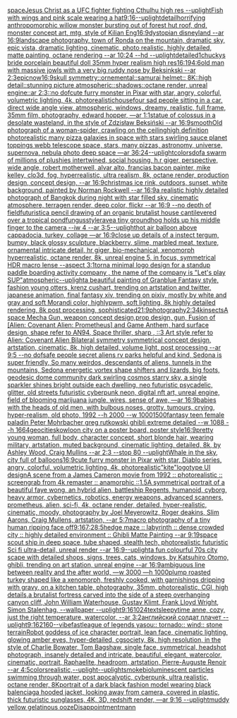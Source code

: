 [space](https://www.ebank.nz/aiartgenerator?category=space)[Jesus Christ as a UFC fighter fighting Cthulhu high res --uplight](https://www.ebank.nz/aiartgenerator?category=Jesus%20Christ%20as%20a%20UFC%20fighter%20fighting%20Cthulhu%20high%20res%20--uplight)[Fish with wings and pink scale wearing a hat](https://www.ebank.nz/aiartgenerator?category=Fish%20with%20wings%20and%20pink%20scale%20wearing%20a%20hat)[9:16](https://www.ebank.nz/aiartgenerator?category=9%3A16)[--uplight](https://www.ebank.nz/aiartgenerator?category=--uplight)[detail](https://www.ebank.nz/aiartgenerator?category=detail)[horrifying anthropomorphic willow monster bursting out of forest hut roof, dnd, monster concept art, mtg, style of Kilian Eng](https://www.ebank.nz/aiartgenerator?category=horrifying%20anthropomorphic%20willow%20monster%20bursting%20out%20of%20forest%20hut%20roof%2C%20dnd%2C%20monster%20concept%20art%2C%20mtg%2C%20style%20of%20Kilian%20Eng)[16:9](https://www.ebank.nz/aiartgenerator?category=16%3A9)[dystopian disneyland --ar 16:9](https://www.ebank.nz/aiartgenerator?category=dystopian%20disneyland%20--ar%2016%3A9)[landscape photography, town of Ronda on the mountain, dramatic sky, epic vista, dramatic lighting, cinematic, photo realistic, highly detailed, matte painting, octane rendering --ar 10:24 --hd --uplight](https://www.ebank.nz/aiartgenerator?category=landscape%20photography%2C%20town%20of%20Ronda%20on%20the%20mountain%2C%20dramatic%20sky%2C%20epic%20vista%2C%20dramatic%20lighting%2C%20cinematic%2C%20photo%20realistic%2C%20highly%20detailed%2C%20matte%20painting%2C%20octane%20rendering%20--ar%2010%3A24%20--hd%20--uplight)[detailed](https://www.ebank.nz/aiartgenerator?category=detailed)[1](https://www.ebank.nz/aiartgenerator?category=1)[chuckys bride porcelain beautiful doll  35mm hyper realism high res](https://www.ebank.nz/aiartgenerator?category=chuckys%20bride%20porcelain%20beautiful%20doll%20%2035mm%20hyper%20realism%20high%20res)[16:19](https://www.ebank.nz/aiartgenerator?category=16%3A19)[4:6](https://www.ebank.nz/aiartgenerator?category=4%3A6)[old man with massive jowls with a very big ruddy nose by Beksinkski  --ar 2:3](https://www.ebank.nz/aiartgenerator?category=old%20man%20with%20massive%20jowls%20with%20a%20very%20big%20ruddy%20nose%20by%20Beksinkski%20%20--ar%202%3A3)[epic](https://www.ebank.nz/aiartgenerator?category=epic)[now](https://www.ebank.nz/aiartgenerator?category=now)[16:9](https://www.ebank.nz/aiartgenerator?category=16%3A9)[](https://www.ebank.nz/aiartgenerator?category=)[skull symmetry::ornemental::samurai helmet:: 8K::high detail::stunning picture atmospheric::shadows::octane render, unreal engine::ar 2:3::no dof](https://www.ebank.nz/aiartgenerator?category=skull%20symmetry%3A%3Aornemental%3A%3Asamurai%20helmet%3A%3A%208K%3A%3Ahigh%20detail%3A%3Astunning%20picture%20atmospheric%3A%3Ashadows%3A%3Aoctane%20render%2C%20unreal%20engine%3A%3Aar%202%3A3%3A%3Ano%20dof)[cute furry monster in Pixar with star, angry, colorful, volumetric lighting, 4k, photorealistic](https://www.ebank.nz/aiartgenerator?category=cute%20furry%20monster%20in%20Pixar%20with%20star%2C%20angry%2C%20colorful%2C%20volumetric%20lighting%2C%204k%2C%20photorealistic)[house](https://www.ebank.nz/aiartgenerator?category=house)[four sad people sitting in a car, direct wide angle view, atmospheric, windows, dreamy, realistic, full frame, 35mm film, photography, edward hopper, —ar 1:1](https://www.ebank.nz/aiartgenerator?category=four%20sad%20people%20sitting%20in%20a%20car%2C%20direct%20wide%20angle%20view%2C%20atmospheric%2C%20windows%2C%20dreamy%2C%20realistic%2C%20full%20frame%2C%2035mm%20film%2C%20photography%2C%20edward%20hopper%2C%20%E2%80%94ar%201%3A1)[statue of colossus in a desolate wasteland, in the style of Zdzisław Beksiński --ar 16:9](https://www.ebank.nz/aiartgenerator?category=statue%20of%20colossus%20in%20a%20desolate%20wasteland%2C%20in%20the%20style%20of%20Zdzis%C5%82aw%20Beksi%C5%84ski%20--ar%2016%3A9)[smooth](https://www.ebank.nz/aiartgenerator?category=smooth)[Old photograph of a woman-spider, crawling on the ceiling](https://www.ebank.nz/aiartgenerator?category=Old%20photograph%20of%20a%20woman-spider%2C%20crawling%20on%20the%20ceiling)[high definition photorealistic many pizza galaxies in space with stars swirling sauce planet toppings webb telescope space, stars, many pizzas, astronomy, universe, supernova, nebula photo deep space —ar 36:24](https://www.ebank.nz/aiartgenerator?category=high%20definition%20photorealistic%20many%20pizza%20galaxies%20in%20space%20with%20stars%20swirling%20sauce%20planet%20toppings%20webb%20telescope%20space%2C%20stars%2C%20many%20pizzas%2C%20astronomy%2C%20universe%2C%20supernova%2C%20nebula%20photo%20deep%20space%20%E2%80%94ar%2036%3A24)[--uplight](https://www.ebank.nz/aiartgenerator?category=--uplight)[colors](https://www.ebank.nz/aiartgenerator?category=colors)[dof](https://www.ebank.nz/aiartgenerator?category=dof)[a swarm of millions of plushies intertwined, social housing, h.r giger, perspective, wide angle, robert motherwell, alvar alto, francias bacon painter, mike kelley, clo3d, fog, hyperrealistic, ultra realism, 8k, octane render, production design, concept design, --ar 16:9](https://www.ebank.nz/aiartgenerator?category=a%20swarm%20of%20millions%20of%20plushies%20intertwined%2C%20social%20housing%2C%20h.r%20giger%2C%20perspective%2C%20wide%20angle%2C%20robert%20motherwell%2C%20alvar%20alto%2C%20francias%20bacon%20painter%2C%20mike%20kelley%2C%20clo3d%2C%20fog%2C%20hyperrealistic%2C%20ultra%20realism%2C%208k%2C%20octane%20render%2C%20production%20design%2C%20concept%20design%2C%20--ar%2016%3A9)[christmas ice rink, outdoors, sunset, white background, painted by Norman Rockwell --ar 16:9](https://www.ebank.nz/aiartgenerator?category=christmas%20ice%20rink%2C%20outdoors%2C%20sunset%2C%20white%20background%2C%20painted%20by%20Norman%20Rockwell%20--ar%2016%3A9)[a realistic highly detailed photograph of Bangkok during night with star filled sky, cinematic atmosphere, terragen render, deep color, flickr --ar 16:9 --no depth of field](https://www.ebank.nz/aiartgenerator?category=a%20realistic%20highly%20detailed%20photograph%20of%20Bangkok%20during%20night%20with%20star%20filled%20sky%2C%20cinematic%20atmosphere%2C%20terragen%20render%2C%20deep%20color%2C%20flickr%20--ar%2016%3A9%20--no%20depth%20of%20field)[futuristic](https://www.ebank.nz/aiartgenerator?category=futuristic)[a pencil drawing of an organic brutalist  house cantilevered over a tropical pond](https://www.ebank.nz/aiartgenerator?category=a%20pencil%20drawing%20of%20an%20organic%20brutalist%20%20house%20cantilevered%20over%20a%20tropical%20pond)[fungus](https://www.ebank.nz/aiartgenerator?category=fungus)[style](https://www.ebank.nz/aiartgenerator?category=style)[rave](https://www.ebank.nz/aiartgenerator?category=rave)[a tiny groundhog holds up his middle finger to the camera --iw 4 --ar 3:5](https://www.ebank.nz/aiartgenerator?category=a%20tiny%20groundhog%20holds%20up%20his%20middle%20finger%20to%20the%20camera%20--iw%204%20--ar%203%3A5)[--uplight](https://www.ebank.nz/aiartgenerator?category=--uplight)[hot air balloon above cappadocia, turkey, collage —ar 16:9](https://www.ebank.nz/aiartgenerator?category=hot%20air%20balloon%20above%20cappadocia%2C%20turkey%2C%20collage%20%E2%80%94ar%2016%3A9)[close up details of a instect tergum, bumpy, black glossy sculpture, blackberry, slime, marbled meat, texture, ornamental intricate detail, hr giger, bio-mechanical, xenomorph hyperrealistic, octane render, 8k, unreal engine 5, in focus, symmetrical HDR macro lense --aspect 3:1](https://www.ebank.nz/aiartgenerator?category=close%20up%20details%20of%20a%20instect%20tergum%2C%20bumpy%2C%20black%20glossy%20sculpture%2C%20blackberry%2C%20slime%2C%20marbled%20meat%2C%20texture%2C%20ornamental%20intricate%20detail%2C%20hr%20giger%2C%20bio-mechanical%2C%20xenomorph%20hyperrealistic%2C%20octane%20render%2C%208k%2C%20unreal%20engine%205%2C%20in%20focus%2C%20symmetrical%20HDR%20macro%20lense%20--aspect%203%3A1)[torn](https://www.ebank.nz/aiartgenerator?category=torn)[a minimal logo design for a standup paddle boarding activity company , the name of the company is "Let's play SUP"](https://www.ebank.nz/aiartgenerator?category=a%20minimal%20logo%20design%20for%20a%20standup%20paddle%20boarding%20activity%20company%20%2C%20the%20name%20of%20the%20company%20is%20%22Let%27s%20play%20SUP%22)[atmospheric](https://www.ebank.nz/aiartgenerator?category=atmospheric)[--uplight](https://www.ebank.nz/aiartgenerator?category=--uplight)[a beautiful painting of Granblue Fantasy style, fashion young otters, krenz cushart, trending on artstation and twitter, japanese animation, final fantasy xiv, trending on pixiv, mostly by white and gray and soft Morandi color, highlypwm, soft lighting, 8k highly detailed rendering, 8k post processing, sophisticated](https://www.ebank.nz/aiartgenerator?category=a%20beautiful%20painting%20of%20Granblue%20Fantasy%20style%2C%20fashion%20young%20otters%2C%20krenz%20cushart%2C%20trending%20on%20artstation%20and%20twitter%2C%20japanese%20animation%2C%20final%20fantasy%20xiv%2C%20trending%20on%20pixiv%2C%20mostly%20by%20white%20and%20gray%20and%20soft%20Morandi%20color%2C%20highlypwm%2C%20soft%20lighting%2C%208k%20highly%20detailed%20rendering%2C%208k%20post%20processing%2C%20sophisticated)[21:9](https://www.ebank.nz/aiartgenerator?category=21%3A9)[photography](https://www.ebank.nz/aiartgenerator?category=photography)[2:3](https://www.ebank.nz/aiartgenerator?category=2%3A3)[4k](https://www.ebank.nz/aiartgenerator?category=4k)[insects](https://www.ebank.nz/aiartgenerator?category=insects)[A space Mecha Gun,  weapon concept design,prop design, gun, Fusion of [Alien: Covenant Alien: Prometheus] and Game Anthem,  hard surface design,   shape refer to AN94,   Space thriller, sharp , ::3  Art style refer to Alien: Covenant Alien   Bilateral symmetry       symmetrical   concept design,  artstation, cinematic,  8k, high detailed,  volume light,  post processing    --ar 9:5   --no dof](https://www.ebank.nz/aiartgenerator?category=A%20space%20Mecha%20Gun%2C%20%20weapon%20concept%20design%2Cprop%20design%2C%20gun%2C%20Fusion%20of%20%5BAlien%3A%20Covenant%20Alien%3A%20Prometheus%5D%20and%20Game%20Anthem%2C%20%20hard%20surface%20design%2C%20%20%20shape%20refer%20to%20AN94%2C%20%20%20Space%20thriller%2C%20sharp%20%2C%20%3A%3A3%20%20Art%20style%20refer%20to%20Alien%3A%20Covenant%20Alien%20%20%20Bilateral%20symmetry%20%20%20%20%20%20%20symmetrical%20%20%20concept%20design%2C%20%20artstation%2C%20cinematic%2C%20%208k%2C%20high%20detailed%2C%20%20volume%20light%2C%20%20post%20processing%20%20%20%20--ar%209%3A5%20%20%20--no%20dof)[safe people secret aliens rv parks helpful and kind, Sedona is super friendly, So many weirdos, descendants of aliens,  tunnels in the mountains, Sedona energetic vortex shape shifters and lizards, big foots,   geodesic dome community dark swirling cosmos starry sky, a single sparkler shines bright outside each dwelling, neo futuristic psycadelic, glitter, old streets futuristic cyberpunk neon, digital nft art, unreal engine, field of blooming marijuana jungle, wires, sense of awe, —ar 16:9](https://www.ebank.nz/aiartgenerator?category=safe%20people%20secret%20aliens%20rv%20parks%20helpful%20and%20kind%2C%20Sedona%20is%20super%20friendly%2C%20So%20many%20weirdos%2C%20descendants%20of%20aliens%2C%20%20tunnels%20in%20the%20mountains%2C%20Sedona%20energetic%20vortex%20shape%20shifters%20and%20lizards%2C%20big%20foots%2C%20%20%20geodesic%20dome%20community%20dark%20swirling%20cosmos%20starry%20sky%2C%20a%20single%20sparkler%20shines%20bright%20outside%20each%20dwelling%2C%20neo%20futuristic%20psycadelic%2C%20glitter%2C%20old%20streets%20futuristic%20cyberpunk%20neon%2C%20digital%20nft%20art%2C%20unreal%20engine%2C%20field%20of%20blooming%20marijuana%20jungle%2C%20wires%2C%20sense%20of%20awe%2C%20%E2%80%94ar%2016%3A9)[babies with the heads of old men, with bulbous noses, grotty, tumours, crying, hyper-realism, old photo, 1992 --h 2000 --w 1000](https://www.ebank.nz/aiartgenerator?category=babies%20with%20the%20heads%20of%20old%20men%2C%20with%20bulbous%20noses%2C%20grotty%2C%20tumours%2C%20crying%2C%20hyper-realism%2C%20old%20photo%2C%201992%20--h%202000%20--w%201000)[1500](https://www.ebank.nz/aiartgenerator?category=1500)[fantasy teen female paladin Peter Mohrbacher greg rutkowski ghibli extreme detailed --w 1088 --h 1664](https://www.ebank.nz/aiartgenerator?category=fantasy%20teen%20female%20paladin%20Peter%20Mohrbacher%20greg%20rutkowski%20ghibli%20extreme%20detailed%20--w%201088%20--h%201664)[geocities](https://www.ebank.nz/aiartgenerator?category=geocities)[kowloon city on a poster board, poster style](https://www.ebank.nz/aiartgenerator?category=kowloon%20city%20on%20a%20poster%20board%2C%20poster%20style)[16:9](https://www.ebank.nz/aiartgenerator?category=16%3A9)[pretty young woman, full body, character concept, short blonde hair, wearing military, artstation, muted background, cinematic lighting, detailed, 8k, by Ashley Wood, Craig Mullins --ar 2:3 --stop 80 --uplight](https://www.ebank.nz/aiartgenerator?category=pretty%20young%20woman%2C%20full%20body%2C%20character%20concept%2C%20short%20blonde%20hair%2C%20wearing%20military%2C%20artstation%2C%20muted%20background%2C%20cinematic%20lighting%2C%20detailed%2C%208k%2C%20by%20Ashley%20Wood%2C%20Craig%20Mullins%20--ar%202%3A3%20--stop%2080%20--uplight)[Whale in the sky, city full of balloons](https://www.ebank.nz/aiartgenerator?category=Whale%20in%20the%20sky%2C%20city%20full%20of%20balloons)[16:9](https://www.ebank.nz/aiartgenerator?category=16%3A9)[cute furry monster in Pixar with star, Diablo series, angry, colorful, volumetric lighting, 4k, photorealistic](https://www.ebank.nz/aiartgenerator?category=cute%20furry%20monster%20in%20Pixar%20with%20star%2C%20Diablo%20series%2C%20angry%2C%20colorful%2C%20volumetric%20lighting%2C%204k%2C%20photorealistic)["kite"logotype UI design](https://www.ebank.nz/aiartgenerator?category=%22kite%22logotype%20UI%20design)[A scene from a James Cameron movie from 1992 :: photorealistic :: screengrab from 4k remaster :: anamorphic ::](https://www.ebank.nz/aiartgenerator?category=A%20scene%20from%20a%20James%20Cameron%20movie%20from%201992%20%3A%3A%20photorealistic%20%3A%3A%20screengrab%20from%204k%20remaster%20%3A%3A%20anamorphic%20%3A%3A)[1.5](https://www.ebank.nz/aiartgenerator?category=1.5)[A symmetrical portrait of a beautiful faye wong, an hybrid alien, battleship Regents, humanoid, cyborg, heavy armor, cybernetics, robotics, energy weapons, advanced scanners, prometheus, alien, sci-fi, 4k, octane render, detailed, hyper-realistic, cinematic, moody, photography by Joel Meyerowitz, Roger deakins, Slim Aarons, Craig Mullens, artstation, --ar 5:7](https://www.ebank.nz/aiartgenerator?category=A%20symmetrical%20portrait%20of%20a%20beautiful%20faye%20wong%2C%20an%20hybrid%20alien%2C%20battleship%20Regents%2C%20humanoid%2C%20cyborg%2C%20heavy%20armor%2C%20cybernetics%2C%20robotics%2C%20energy%20weapons%2C%20advanced%20scanners%2C%20prometheus%2C%20alien%2C%20sci-fi%2C%204k%2C%20octane%20render%2C%20detailed%2C%20hyper-realistic%2C%20cinematic%2C%20moody%2C%20photography%20by%20Joel%20Meyerowitz%2C%20Roger%20deakins%2C%20Slim%20Aarons%2C%20Craig%20Mullens%2C%20artstation%2C%20--ar%205%3A7)[macro photography of a tiny human ripping face off](https://www.ebank.nz/aiartgenerator?category=macro%20photography%20of%20a%20tiny%20human%20ripping%20face%20off)[9:16](https://www.ebank.nz/aiartgenerator?category=9%3A16)[7:2](https://www.ebank.nz/aiartgenerator?category=7%3A2)[8:5](https://www.ebank.nz/aiartgenerator?category=8%3A5)[hedge maze :: labyrinth ::  dense crowded city :: highly detailed environment :: Ghibli Matte Painting --ar 9:19](https://www.ebank.nz/aiartgenerator?category=hedge%20maze%20%3A%3A%20labyrinth%20%3A%3A%20%20dense%20crowded%20city%20%3A%3A%20highly%20detailed%20environment%20%3A%3A%20Ghibli%20Matte%20Painting%20--ar%209%3A19)[space scout ship in deep space, tube shaped, stealth tech, photorealistic futuristic Sci fi ultra-detail, unreal render --ar 16:9](https://www.ebank.nz/aiartgenerator?category=space%20scout%20ship%20in%20deep%20space%2C%20tube%20shaped%2C%20stealth%20tech%2C%20photorealistic%20futuristic%20Sci%20fi%20ultra-detail%2C%20unreal%20render%20--ar%2016%3A9)[--uplight](https://www.ebank.nz/aiartgenerator?category=--uplight)[a fun colourful 70s city scape with detailed shops, signs, trees, cats, windows, by Katsuhiro Otomo, ghibli, trending on art station, unreal engine --ar 16:9](https://www.ebank.nz/aiartgenerator?category=a%20fun%20colourful%2070s%20city%20scape%20with%20detailed%20shops%2C%20signs%2C%20trees%2C%20cats%2C%20windows%2C%20by%20Katsuhiro%20Otomo%2C%20ghibli%2C%20trending%20on%20art%20station%2C%20unreal%20engine%20--ar%2016%3A9)[ambiguous line between reality and the after world, —w 3000 —h 1000](https://www.ebank.nz/aiartgenerator?category=ambiguous%20line%20between%20reality%20and%20the%20after%20world%2C%20%E2%80%94w%203000%20%E2%80%94h%201000)[plump roasted turkey shaped like a xenomorph, freshly cooked, with garnishings  dripping with gravy, on a kitchen table, photography, 35mm, photorealistic, CGI, high details,](https://www.ebank.nz/aiartgenerator?category=plump%20roasted%20turkey%20shaped%20like%20a%20xenomorph%2C%20freshly%20cooked%2C%20with%20garnishings%20%20dripping%20with%20gravy%2C%20on%20a%20kitchen%20table%2C%20photography%2C%2035mm%2C%20photorealistic%2C%20CGI%2C%20high%20details%2C)[a brutalist fortress carved into the side of a steep overhanging canyon cliff, John William Waterhouse, Gustav Klimt, Frank Lloyd Wright, Simon Stalenhag, --wallpaper --uplight](https://www.ebank.nz/aiartgenerator?category=a%20brutalist%20fortress%20carved%20into%20the%20side%20of%20a%20steep%20overhanging%20canyon%20cliff%2C%20John%20William%20Waterhouse%2C%20Gustav%20Klimt%2C%20Frank%20Lloyd%20Wright%2C%20Simon%20Stalenhag%2C%20--wallpaper%20--uplight)[9:16](https://www.ebank.nz/aiartgenerator?category=9%3A16)[1024](https://www.ebank.nz/aiartgenerator?category=1024)[text](https://www.ebank.nz/aiartgenerator?category=text)[sleepytime anne, cozy, just the right temperature, watercolor, --ar 3:2](https://www.ebank.nz/aiartgenerator?category=sleepytime%20anne%2C%20cozy%2C%20just%20the%20right%20temperature%2C%20watercolor%2C%20--ar%203%3A2)[английский солдат плачет --uplight](https://www.ebank.nz/aiartgenerator?category=%D0%B0%D0%BD%D0%B3%D0%BB%D0%B8%D0%B9%D1%81%D0%BA%D0%B8%D0%B9%20%D1%81%D0%BE%D0%BB%D0%B4%D0%B0%D1%82%20%D0%BF%D0%BB%D0%B0%D1%87%D0%B5%D1%82%20--uplight)[9:16](https://www.ebank.nz/aiartgenerator?category=9%3A16)[2160](https://www.ebank.nz/aiartgenerator?category=2160)[--vibefast](https://www.ebank.nz/aiartgenerator?category=--vibefast)[league of legends yasou:: tornado:: wind:: stone terrain](https://www.ebank.nz/aiartgenerator?category=league%20of%20legends%20yasou%3A%3A%20tornado%3A%3A%20wind%3A%3A%20stone%20terrain)[Robot goddess of ice character portrait, lean face, cinematic lighting, glowing amber eyes, hyper-detailed, cgsociety, 8k, high resolution, in the style of Charlie Bowater, Tom Bagshaw, single face, symmetrical, headshot photograph, insanely detailed and intricate, beautiful, elegant, watercolor, cinematic, portrait, Raphaelite, headroom, artstation, Pierre-Auguste Renoir --ar 4:5](https://www.ebank.nz/aiartgenerator?category=Robot%20goddess%20of%20ice%20character%20portrait%2C%20lean%20face%2C%20cinematic%20lighting%2C%20glowing%20amber%20eyes%2C%20hyper-detailed%2C%20cgsociety%2C%208k%2C%20high%20resolution%2C%20in%20the%20style%20of%20Charlie%20Bowater%2C%20Tom%20Bagshaw%2C%20single%20face%2C%20symmetrical%2C%20headshot%20photograph%2C%20insanely%20detailed%20and%20intricate%2C%20beautiful%2C%20elegant%2C%20watercolor%2C%20cinematic%2C%20portrait%2C%20Raphaelite%2C%20headroom%2C%20artstation%2C%20Pierre-Auguste%20Renoir%20--ar%204%3A5)[colors](https://www.ebank.nz/aiartgenerator?category=colors)[realistic,](https://www.ebank.nz/aiartgenerator?category=realistic%2C)[--uplight](https://www.ebank.nz/aiartgenerator?category=--uplight)[--uplight](https://www.ebank.nz/aiartgenerator?category=--uplight)[smoke](https://www.ebank.nz/aiartgenerator?category=smoke)[bioluminescent particles swimming through water, post apocalyptic, cyberpunk, ultra realistic, octane render, 8K](https://www.ebank.nz/aiartgenerator?category=bioluminescent%20particles%20swimming%20through%20water%2C%20post%20apocalyptic%2C%20cyberpunk%2C%20ultra%20realistic%2C%20octane%20render%2C%208K)[portrait of a dark black fashion model wearing black balenciaga hooded jacket, looking away from camera, covered in plastic, thick futuristic sunglasses, 4K, 3D, redshift render, —ar 9:16 --uplight](https://www.ebank.nz/aiartgenerator?category=portrait%20of%20a%20dark%20black%20fashion%20model%20wearing%20black%20balenciaga%20hooded%20jacket%2C%20looking%20away%20from%20camera%2C%20covered%20in%20plastic%2C%20thick%20futuristic%20sunglasses%2C%204K%2C%203D%2C%20redshift%20render%2C%20%E2%80%94ar%209%3A16%20--uplight)[muddy yellow gelatinous ooze](https://www.ebank.nz/aiartgenerator?category=muddy%20yellow%20gelatinous%20ooze)[Disappointment](https://www.ebank.nz/aiartgenerator?category=Disappointment)[mann](https://www.ebank.nz/aiartgenerator?category=mann)